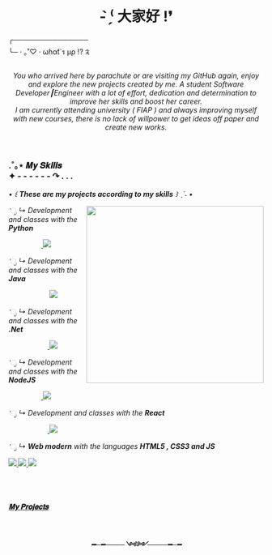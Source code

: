 
<div>
  <h1 align="center" >
    <b>- ̗̀⁽ 大家好 !❜</b>
  </h1>
  
  <p>
    ╭─────────────── <br>
    ╰─ · ｡˚♡ · ωɦαƭ`ร µρ !? ༉
  </p> 
  
  <p align="center" >
    <i>
      You who arrived here by parachute or are visiting my GitHub again, enjoy and explore the new projects created by me. 
      A student Software Developer┃Engineer with a lot of effort, dedication and determination to improve her skills and boost her career.<br>
      I am currently attending university ( FIAP ) and always improving myself with new courses, there is no lack of willpower to get ideas off paper and create new           works.
    </i>
  </p>
</div> 

<br>

  <div>
  
  <h3>
    .˚｡⋆ 𝑴𝒚 𝑺𝒌𝒊𝒍𝒍𝒔 <br> ✦ - - - - - - ↷ .    .    .
  </h3>

  <p>
    <i> 
     • ꒰ <b>These are my projects according to my skills</b>  ꒱ ˎˊ˗   •
    <i>
  </p>
 
</div>

<img align="right" height="350px" src="https://raw.githubusercontent.com/MicaelliMedeiros/micaellimedeiros/master/image/computer-illustration.png">


<div>

   'ೃ ↳<i> Development and classes with the <b>Python</b></i>
  <br>
 
   ㅤㅤㅤㅤㅤ<a href="https://github.com/LlynS2/Python" target="_blank">
              <img src="https://img.shields.io/badge/Python-3776AB?style=for-the-badge&logo=python&logoColor=white" target="_blank">
            </a><br>

   'ೃ ↳<i> Development and classes with the <b>Java</b></i>
  <br>
  
  ㅤㅤㅤㅤㅤㅤ <a href="https://github.com/LlynS2/Java" target="_blank">
                <img src="https://img.shields.io/badge/Java-ED8B00?style=for-the-badge&logo=java&logoColor=white" target="_blank">
              </a>

   'ೃ ↳<i> Development and classes with the <b>.Net</b></i>
  <br>
  
   ㅤㅤㅤㅤㅤㅤ<a href="https://github.com/LlynS2/.Net" target="_blank">
                <img src="https://img.shields.io/badge/.NET-5C2D91?style=for-the-badge&logo=.net&logoColor=white" target="_blank">
              </a>

   'ೃ ↳<i> Development and classes with the <b>NodeJS</b></i>
  <br>
  
   ㅤㅤㅤㅤㅤ<a href="https://gitlab.com/LlynS2/node.js" target="_blank">
              <img src="https://img.shields.io/badge/Node.js-43853D?style=for-the-badge&logo=node.js&logoColor=white" target="_blank">
            </a>

   'ೃ ↳<i> Development and classes with the <b>React</b></i>
  <br>

   ㅤㅤㅤㅤㅤㅤ<a href=" https://github.com/LlynS2/NodeJS" target="_blank">
                <img src="https://img.shields.io/badge/React-20232A?style=for-the-badge&logo=react&logoColor=61DAFB" target="_blank">
              </a>

   'ೃ ↳<i> <b>Web modern</b>  with the languages <b>HTML5 , CSS3 and JS<b>  </i>
  <br>
  
  <a href="https://github.com/LlynS2/Web_Modern" target="_blank">
    <img src="https://img.shields.io/badge/HTML5-E34F26?style=for-the-badge&logo=html5&logoColor=white" target="_blank">
  </a>

  <a href="https://github.com/LlynS2/Web_Modern" target="_blank">
    <img src="https://img.shields.io/badge/CSS3-1572B6?style=for-the-badge&logo=css3&logoColor=white " target="_blank">
  </a>

  <a href="https://github.com/LlynS2/Web_Modern" target="_blank">
    <img src="https://img.shields.io/badge/JavaScript-323330?style=for-the-badge&logo=javascript&logoColor=F7DF1E" target="_blank">
  </a>
  
  <br><br>
  
   <a href="https://github.com/LlynS2/My_Projects" target="_blank">
    <h4>𝐌𝐲 𝐏𝐫𝐨𝐣𝐞𝐜𝐭𝐬<h4>
  </a>
  

</div><br>
  
 <div align="center">
  
   <p>
     ━─━────༺༻────━─━
   </p>
   
 </div>
  
  
  
 
 
 
  

  
  
 
